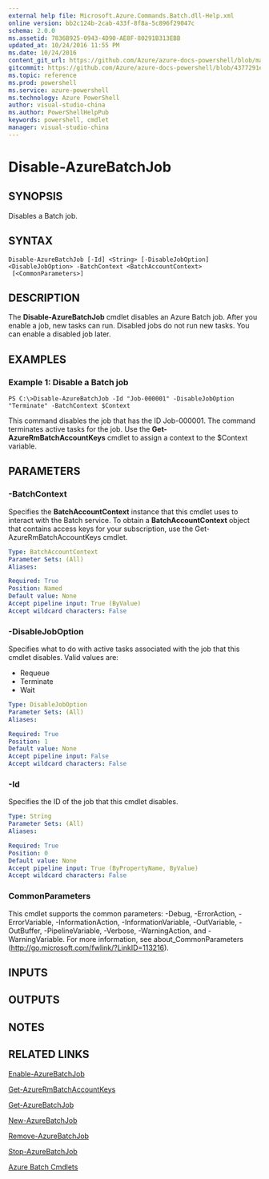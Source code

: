 ```yaml
---
external help file: Microsoft.Azure.Commands.Batch.dll-Help.xml
online version: bb2c124b-2cab-433f-8f8a-5c896f29047c
schema: 2.0.0
ms.assetid: 7836B925-0943-4D90-AE8F-80291B313EBB
updated_at: 10/24/2016 11:55 PM
ms.date: 10/24/2016
content_git_url: https://github.com/Azure/azure-docs-powershell/blob/master/azureps-cmdlets-docs/ResourceManager/AzureRM.Batch/v2.2.0/Disable-AzureBatchJob.md
gitcommit: https://github.com/Azure/azure-docs-powershell/blob/4377291ee360e58e2c1c5d644155daf6a0279055/azureps-cmdlets-docs/ResourceManager/AzureRM.Batch/v2.2.0/Disable-AzureBatchJob.md
ms.topic: reference
ms.prod: powershell
ms.service: azure-powershell
ms.technology: Azure PowerShell
author: visual-studio-china
ms.author: PowerShellHelpPub
keywords: powershell, cmdlet
manager: visual-studio-china
---
```


# Disable-AzureBatchJob

## SYNOPSIS
Disables a Batch job.

## SYNTAX

```
Disable-AzureBatchJob [-Id] <String> [-DisableJobOption] <DisableJobOption> -BatchContext <BatchAccountContext>
 [<CommonParameters>]
```

## DESCRIPTION
The **Disable-AzureBatchJob** cmdlet disables an Azure Batch job.
After you enable a job, new tasks can run.
Disabled jobs do not run new tasks.
You can enable a disabled job later.

## EXAMPLES

### Example 1: Disable a Batch job
```
PS C:\>Disable-AzureBatchJob -Id "Job-000001" -DisableJobOption "Terminate" -BatchContext $Context
```

This command disables the job that has the ID Job-000001.
The command terminates active tasks for the job.
Use the **Get-AzureRmBatchAccountKeys** cmdlet to assign a context to the $Context variable.

## PARAMETERS

### -BatchContext
Specifies the **BatchAccountContext** instance that this cmdlet uses to interact with the Batch service.
To obtain a **BatchAccountContext** object that contains access keys for your subscription, use the Get-AzureRmBatchAccountKeys cmdlet.

```yaml
Type: BatchAccountContext
Parameter Sets: (All)
Aliases: 

Required: True
Position: Named
Default value: None
Accept pipeline input: True (ByValue)
Accept wildcard characters: False
```

### -DisableJobOption
Specifies what to do with active tasks associated with the job that this cmdlet disables.
Valid values are: 

- Requeue 
- Terminate 
- Wait

```yaml
Type: DisableJobOption
Parameter Sets: (All)
Aliases: 

Required: True
Position: 1
Default value: None
Accept pipeline input: False
Accept wildcard characters: False
```

### -Id
Specifies the ID of the job that this cmdlet disables.

```yaml
Type: String
Parameter Sets: (All)
Aliases: 

Required: True
Position: 0
Default value: None
Accept pipeline input: True (ByPropertyName, ByValue)
Accept wildcard characters: False
```

### CommonParameters
This cmdlet supports the common parameters: -Debug, -ErrorAction, -ErrorVariable, -InformationAction, -InformationVariable, -OutVariable, -OutBuffer, -PipelineVariable, -Verbose, -WarningAction, and -WarningVariable. For more information, see about_CommonParameters (http://go.microsoft.com/fwlink/?LinkID=113216).

## INPUTS

## OUTPUTS

## NOTES

## RELATED LINKS

[Enable-AzureBatchJob](xref:ResourceManager/AzureRM.Batch/v2.2.0/Enable-AzureBatchJob.md)

[Get-AzureRmBatchAccountKeys](xref:ResourceManager/AzureRM.Batch/v2.2.0/Get-AzureRmBatchAccountKeys.md)

[Get-AzureBatchJob](xref:ResourceManager/AzureRM.Batch/v2.2.0/Get-AzureBatchJob.md)

[New-AzureBatchJob](xref:ResourceManager/AzureRM.Batch/v2.2.0/New-AzureBatchJob.md)

[Remove-AzureBatchJob](xref:ResourceManager/AzureRM.Batch/v2.2.0/Remove-AzureBatchJob.md)

[Stop-AzureBatchJob](xref:ResourceManager/AzureRM.Batch/v2.2.0/Stop-AzureBatchJob.md)

[Azure Batch Cmdlets](xref:ResourceManager/AzureRM.Batch/v2.2.0/AzureRM.Batch.md)


